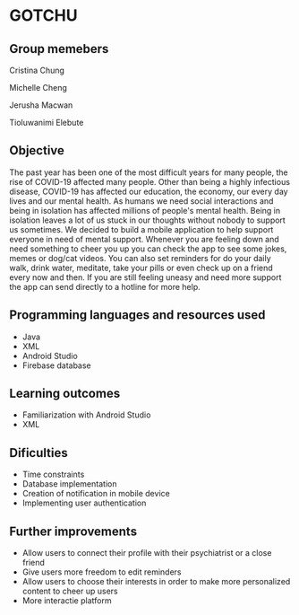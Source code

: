 # GOTCHU

## Group memebers
Cristina Chung

Michelle Cheng

Jerusha Macwan

Tioluwanimi Elebute

## Objective
The past year has been one of the most difficult years for many people, the rise of COVID-19 affected many people. Other than being a highly infectious disease, COVID-19 has affected our education, the economy, our every day lives and our mental health. As humans we need social interactions and being in isolation has affected millions of people's mental health. Being in isolation leaves a lot of us stuck in our thoughts without nobody to support us sometimes. We decided to build a mobile application to help support everyone in need of mental support. Whenever you are feeling down and need something to cheer you up you can check the app to see some jokes, memes or dog/cat videos. You can also set reminders for do your daily walk, drink water, meditate, take your pills or even check up on a friend every now and then. If you are still feeling uneasy and need more support the app can send directly to a hotline for more help. 

## Programming languages and resources used
- Java
- XML
- Android Studio
- Firebase database

## Learning outcomes
- Familiarization with Android Studio
- XML

## Dificulties
- Time constraints
- Database implementation
- Creation of notification in mobile device
- Implementing user authentication

## Further improvements
- Allow users to connect their profile with their psychiatrist or a close friend
- Give users more freedom to edit reminders
- Allow users to choose their interests in order to make more personalized content to cheer up users
- More interactie platform

